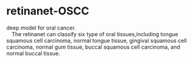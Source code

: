 # retinanet-OSCC
deep model for oral cancer. <br>
&emsp;The retinanet can classify six type of oral tissues,including  tongue squamous cell carcinoma, normal tongue tissue, gingival squamous cell carcinoma, normal gum tissue, buccal squamous cell carcinoma, and normal buccal tissue.
